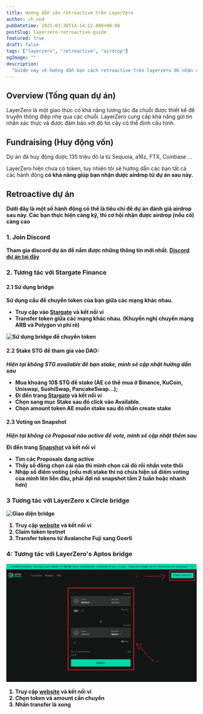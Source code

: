 ```yaml
---
title: Hướng dẫn săn retroactive trên LayerZero
author: ch_und
pubDatetime: 2023-03-30T14:14:12.000+00:00
postSlug: layerzero-retroactive-guide
featured: true
draft: false
tags: ["layerzero", "retroactive", "airdrop"]
ogImage: ""
description:
  "Guide này sẽ hướng dẫn bạn cách retroactive trên layerzero để nhận reward từ dự án. Chúc các bạn may mắn"
---
```


## Overview (Tổng quan dự án)

LayerZero là một giao thức có khả năng tương tác đa chuỗi được thiết kế để truyền thông điệp nhẹ qua các chuỗi. LayerZero cung cấp khả năng gửi tin nhắn xác thực và được đảm bảo với độ tin cậy có thể định cấu hình.

## Fundraising (Huy động vốn)
Dự án đã huy động được 135 triệu đô la từ Sequoia, a16z, FTX, Coinbase ...
 
LayerZero hiện chưa có token, tuy nhiên tôi sẽ hướng dẫn các bạn tất cả các hành động <strong>có khả năng<strong> giúp bạn nhận được airdrop từ dự án sau này.

## Retroactive dự án
Dưới đây là một số hành động có thể là tiêu chí để dự án đánh giá airdrop sau này. Các bạn thực hiện càng kỹ, thì cơ hội nhận được airdrop (nếu có) càng cao
### 1. Join Discord
Tham gia discord dự án để nắm được những thông tin mới nhất.
[Discord dự án tại đây](https://discord-layerzero.netlify.app/discord)

### 2. Tương tác với Stargate Finance

#### 2.1 Sử dụng bridge
Sử dụng cầu để chuyển token của bạn giữa các mạng khác nhau.
- Truy cập vào [Stargate](https://stargate.finance/transfer) và kết nối ví
- Transfer token giữa các mạng khác nhau. (Khuyến nghị chuyển mạng ARB và Polygon vì phí rẻ)

![Sử dụng bridge để chuyển token](/https://raw.githubusercontent.com/ReguideWIKI/ReWiki/master/public/uploads/layerzero/brigde.png)

#### 2.2 Stake STG để tham gia vào DAO:
*Hiện tại không STG available để bạn stake, mình sẽ cập nhật hướng dẫn sau*

- Mua khoảng 10$ STG để stake (AE có thể mua ở Binance, KuCoin, Uniswap, SushiSwap, PancakeSwap...);
- Đi đến trang  [Stargate](https://stargate.finance/transfer) và kết nối ví
- Chọn sang mục Stake sau đó click vào Available. 
- Chọn amount token AE muốn stake sau đó nhấn create stake

#### 2.3 Voting on Snapshot
*Hiện tại không có Proposal nào active để vote, mình sẽ cập nhật thêm sau*

Đi đến trang [Snapshot](https://snapshot.org/#/stgdao.eth) và kết nối ví

- Tìm các Proposals đang active
- Thấy số đông chọn cái nào thì mình chọn cái đó rồi nhấn vote thôi
- Nhập số điểm voting (nếu mới stake thì nó chưa hiện số điểm voting của mình lên liền đâu, phải đợi nó snapshot tầm 2 tuần hoặc nhanh hơn)

### 3 Tương tác với LayerZero x Circle bridge

![Giao diện bridge](/https://raw.githubusercontent.com/ReguideWIKI/ReWiki/master/public/uploads/layerzero/2-4_circle_bridge.png)
1. Truy cập [website](https://usdcdemo.layerzero.network/bridge) và kết nối ví
2. Сlaim token testnet
3. Transfer tokens từ Avalanche Fuji sang Goerli

### 4: Tương tác với LayerZero's Aptos bridge

![Giao diện bridge](https://raw.githubusercontent.com/ReguideWIKI/ReWiki/master/public/uploads/layerzero/4_layerzero_aptos_bridge.PNG)

1. Truy cập [website](https://theaptosbridge.com/bridge) và kết nối ví
2. Chọn token và amount cần chuyển
3. Nhấn transfer là xong

